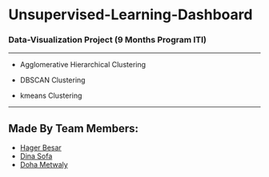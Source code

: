 # Unsupervised-Learning-Dashboard

### Data-Visualization Project (9 Months Program ITI)

---

 - Agglomerative Hierarchical Clustering 
 
 - DBSCAN Clustering 
 
 - kmeans Clustering
 
 
---

## Made By Team Members:
- [Hager Besar](https://www.linkedin.com/in/hagerbesar)
- [Dina Sofa]()
- [Doha Metwaly]()
